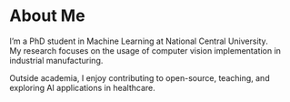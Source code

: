 # About Me

I’m a PhD student in Machine Learning at National Central University.  
My research focuses on the usage of computer vision implementation in industrial manufacturing.  

Outside academia, I enjoy contributing to open-source, teaching, and exploring AI applications in healthcare.
